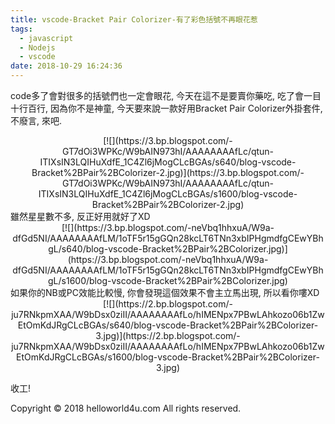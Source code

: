```yaml
---
title: vscode-Bracket Pair Colorizer-有了彩色括號不再眼花惹
tags:
  - javascript
  - Nodejs
  - vscode
date: 2018-10-29 16:24:36
---
```


code多了會對很多的括號們也一定會眼花, 今天在這不是要賣你藥吃, 吃了會一目十行百行, 因為你不是神童, 今天要來說一款好用Bracket Pair Colorizer外掛套件, 不廢言, 來吧.

<div class="separator" style="clear: both; text-align: center;"></div><div class="separator" style="clear: both; text-align: center;">[![](https://3.bp.blogspot.com/-GT7dOi3WPKc/W9bAIN973hI/AAAAAAAAfLc/qtun-ITIXsIN3LQIHuXdfE_1C4Zl6jMogCLcBGAs/s640/blog-vscode-Bracket%2BPair%2BColorizer-2.jpg)](https://3.bp.blogspot.com/-GT7dOi3WPKc/W9bAIN973hI/AAAAAAAAfLc/qtun-ITIXsIN3LQIHuXdfE_1C4Zl6jMogCLcBGAs/s1600/blog-vscode-Bracket%2BPair%2BColorizer-2.jpg)</div>
<div class="separator" style="clear: both; text-align: center;"></div>
雖然星星數不多, 反正好用就好了XD

<div class="separator" style="clear: both; text-align: center;">[![](https://3.bp.blogspot.com/-neVbq1hhxuA/W9a-dfGd5NI/AAAAAAAAfLM/1oTF5r15gGQn28kcLT6TNn3xbIPHgmdfgCEwYBhgL/s640/blog-vscode-Bracket%2BPair%2BColorizer.jpg)](https://3.bp.blogspot.com/-neVbq1hhxuA/W9a-dfGd5NI/AAAAAAAAfLM/1oTF5r15gGQn28kcLT6TNn3xbIPHgmdfgCEwYBhgL/s1600/blog-vscode-Bracket%2BPair%2BColorizer.jpg)</div>
如果你的NB或PC效能比較慢, 你會發現這個效果不會主立馬出現, 所以看你嘍XD

<div class="separator" style="clear: both; text-align: center;">[![](https://2.bp.blogspot.com/-ju7RNkpmXAA/W9bDsx0ziII/AAAAAAAAfLo/hIMENpx7PBwLAhkozo06b1ZwEtOmKdJRgCLcBGAs/s640/blog-vscode-Bracket%2BPair%2BColorizer-3.jpg)](https://2.bp.blogspot.com/-ju7RNkpmXAA/W9bDsx0ziII/AAAAAAAAfLo/hIMENpx7PBwLAhkozo06b1ZwEtOmKdJRgCLcBGAs/s1600/blog-vscode-Bracket%2BPair%2BColorizer-3.jpg)</div>

收工!

<div class="blogger-post-footer">Copyright © 2018 helloworld4u.com All rights reserved.</div>